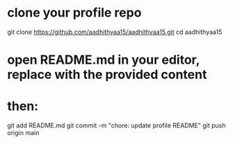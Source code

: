 # clone your profile repo
git clone https://github.com/aadhithyaa15/aadhithyaa15.git
cd aadhithyaa15

# open README.md in your editor, replace with the provided content
# then:
git add README.md
git commit -m "chore: update profile README"
git push origin main
